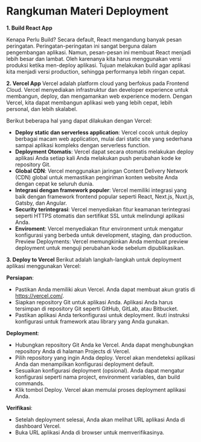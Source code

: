 # Rangkuman Materi Deployment

**1. Build React App**

Kenapa Perlu Build? Secara default, React mengandung banyak pesan peringatan. Peringatan-peringatan ini sangat berguna dalam pengembangan aplikasi. Namun, pesan-pesan ini membuat React menjadi lebih besar dan lambat. Oleh karenanya kita harus menggunakan versi produksi ketika men-deploy aplikasi. Tujuan melakukan build agar aplikasi kita menjadi versi production, sehingga performanya lebih ringan cepat.


**2. Vercel App**
Vercel adalah platform cloud yang berfokus pada Frontend Cloud.  Vercel menyediakan infrastruktur dan developer experience untuk membangun, deploy, dan mengamankan web experience modern.  Dengan Vercel, kita dapat  membangun aplikasi web yang lebih cepat, lebih personal, dan lebih skalabel. 

Berikut beberapa hal yang dapat dilakukan dengan Vercel:

- **Deploy static dan serverless application**: Vercel cocok untuk deploy berbagai macam web application, mulai dari static site yang sederhana sampai aplikasi kompleks dengan serverless function.
- **Deployment Otomatis**: Vercel dapat secara otomatis melakukan deploy aplikasi Anda setiap kali Anda melakukan push perubahan kode ke repository Git.
- **Global CDN**: Vercel menggunakan jaringan Content Delivery Network (CDN) global untuk memastikan pengiriman konten website Anda dengan cepat ke seluruh dunia.
- **Integrasi dengan framework populer**: Vercel memiliki integrasi yang baik dengan framework frontend popular seperti React, Next.js, Nuxt.js, Gatsby, dan Angular.
- **Security terintegrasi**: Vercel menyediakan fitur keamanan terintegrasi seperti HTTPS otomatis dan sertifikat SSL untuk melindungi aplikasi Anda.
- **Enviroment**: Vercel menyediakan fitur environment untuk mengatur konfigurasi yang berbeda untuk development, staging, dan production.
Preview Deployments: Vercel memungkinkan Anda membuat preview deployment untuk menguji perubahan kode sebelum dipublikasikan.

**3. Deploy to Vercel**
Berikut adalah langkah-langkah untuk deployment aplikasi menggunakan Vercel:

**Persiapan**:

- Pastikan Anda memiliki akun Vercel. Anda dapat membuat akun gratis di https://vercel.com/.
- Siapkan repository Git untuk aplikasi Anda. Aplikasi Anda harus tersimpan di repository Git seperti GitHub, GitLab, atau Bitbucket.
- Pastikan aplikasi Anda terkonfigurasi untuk deployment. Ikuti instruksi konfigurasi untuk framework atau library yang Anda gunakan.

**Deployment**:

- Hubungkan repository Git Anda ke Vercel. Anda dapat menghubungkan repository Anda di halaman Projects di Vercel.
- Pilih repository yang ingin Anda deploy. Vercel akan mendeteksi aplikasi Anda dan menampilkan konfigurasi deployment default.
- Sesuaikan konfigurasi deployment (opsional). Anda dapat mengatur konfigurasi seperti nama project, environment variables, dan build commands.
- Klik tombol Deploy. Vercel akan memulai proses deployment aplikasi Anda.

**Verifikasi**:

- Setelah deployment selesai, Anda akan melihat URL aplikasi Anda di dashboard Vercel.
- Buka URL aplikasi Anda di browser untuk memverifikasinya.